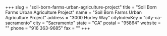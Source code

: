 +++
slug = "soil-born-farms-urban-agriculture-project"
title = "Soil Born Farms Urban Agriculture Project"
name = "Soil Born Farms Urban Agriculture Project"
address = "3000 Hurley Way"
cityIndexKey = "city-ca-sacramento"
city = "Sacramento"
state = "CA"
postal = "95864"
website = ""
phone = "916 363-9685"
fax = ""
+++
